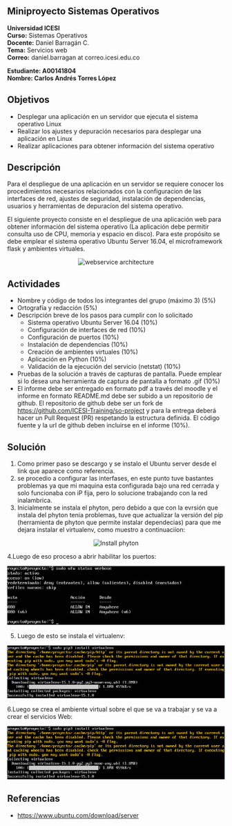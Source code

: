 ## Miniproyecto Sistemas Operativos

**Universidad ICESI**  
**Curso:** Sistemas Operativos  
**Docente:** Daniel Barragán C.  
**Tema:**  Servicios web  
**Correo:** daniel.barragan at correo.icesi.edu.co

**Estudiante: A00141804**  
**Nombre: Carlos Andrés Torres López**  

## Objetivos
* Desplegar una aplicación en un servidor que ejecuta el sistema operativo Linux
* Realizar los ajustes y depuración necesarios para desplegar una
aplicación en Linux
* Realizar aplicaciones para obtener información del sistema operativo

## Descripción
Para el despliegue de una aplicación en un servidor se requiere conocer los procedimientos necesarios relacionados con la configuracion de las interfaces de red, ajustes de seguridad, instalación de dependencias, usuarios y herramientas de depuracíon del sistema operativo.

El siguiente proyecto consiste en el despliegue de una aplicación web para obtener información del sistema operativo (La aplicación debe permitir consulta uso de CPU, memoria y espacio en disco). Para este propósito se debe emplear el sistema operativo Ubuntu Server 16.04, el microframework flask y ambientes virtuales.

<p align="center">
  <img src="images/vista-despliegue.png" alt="webservice architecture"/>
</p>

## Actividades
* Nombre y código de todos los integrantes del grupo (máximo 3) (5%)
* Ortografía y redacción (5%)
* Descripción breve de los pasos para cumplir con lo solicitado
  * Sistema operativo Ubuntu Server 16.04 (10%)
  * Configuración de interfaces de red (10%)
  * Configuración de puertos (10%)
  * Instalación de dependencias (10%)
  * Creación de ambientes virtuales (10%)
  * Aplicación en Python (10%)
  * Validación de la ejecución del servicio (netstat) (10%)
* Pruebas de la solución a través de capturas de pantalla. Puede emplear si lo desea una herramienta de captura de pantalla a formato .gif (10%)
* El informe debe ser entregado en formato pdf a través del moodle y el informe en formato README.md debe ser subido a un repositorio de github. El repositorio de github debe ser un fork de https://github.com/ICESI-Training/so-project y para la entrega deberá hacer un Pull Request (PR) respetando la estructura definida. El código fuente y la url de github deben incluirse en el informe (10%).

## Solución
1. Como primer paso se descargo y se instalo el Ubuntu server desde el link que aparece como referencia.  
2. se procedio a configurar las interfases, en este punto tuve bastantes problemas ya que mi maquina esta configurada bajo una red cerrada y solo funcionaba con iP fija, pero lo solucione trabajando con la red inalambrica.
3. Inicialmente se instala el phyton, pero debido a que con la evrsión que instala del phyton tenia problemas, tuve que actualizar la versión del pip (herramienta de phyton que permite instalar dependecias) para que me dejara instalar  el virtualenv, como muestro a continuaciíon:

<p align="center">
  <img src="Actualización phyton.PNG" alt="Install phyton"/>  
</p>  

4.Luego de eso proceso a abrir habilitar los puertos:  

<p align="center">
  <img src="Puertos.PNG" alt="Puertos"/>  
</p>  

5. Luego de esto se instala el virtualenv:  

<p align="center">
  <img src="virtualenv.PNG" alt="Ambiente virtual"/>  
</p>  

6.Luego se crea el ambiente virtual sobre el que se va a trabajar y se va a crear el servicios Web:  

<p align="center">
  <img src="virtualenv.PNG" alt="Ambiente virtual"/>  
</p>  


## Referencias  

* https://www.ubuntu.com/download/server
